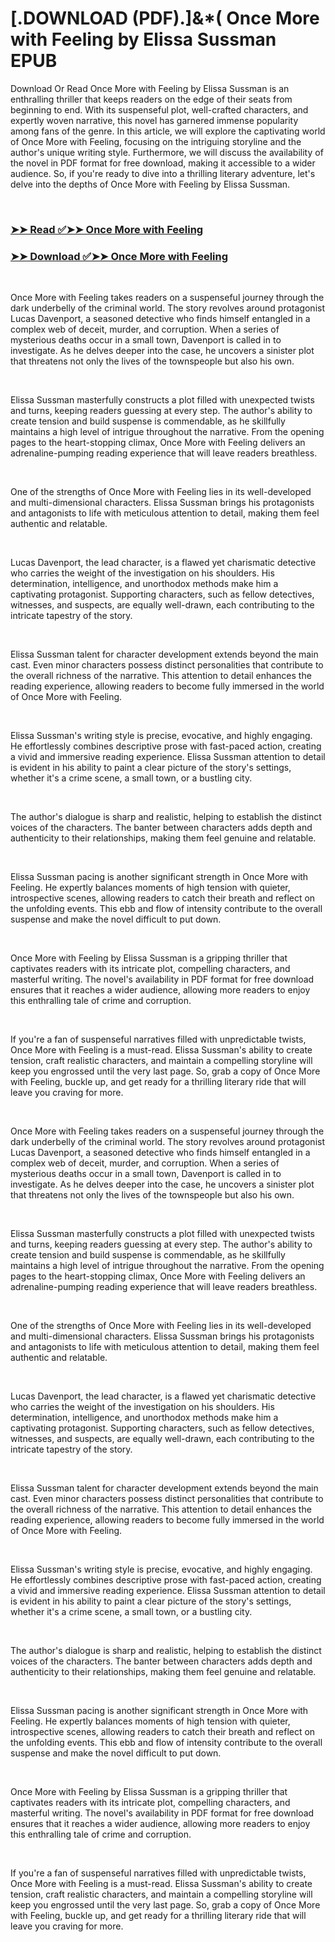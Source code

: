 # [.DOWNLOAD (PDF).]&*( Once More with Feeling by Elissa Sussman EPUB

<p>Download Or Read Once More with Feeling by Elissa Sussman is an enthralling thriller that keeps readers on the edge of their seats from beginning to end. With its suspenseful plot, well-crafted characters, and expertly woven narrative, this novel has garnered immense popularity among fans of the genre. In this article, we will explore the captivating world of Once More with Feeling, focusing on the intriguing storyline and the author's unique writing style. Furthermore, we will discuss the availability of the novel in PDF format for free download, making it accessible to a wider audience. So, if you're ready to dive into a thrilling literary adventure, let's delve into the depths of Once More with Feeling by Elissa Sussman.</p>
<p>&nbsp;</p>

### [➤➤ Read ✅➤➤ Once More with Feeling](https://thehelpfulbooks.blogspot.com/id/61420112)

### [➤➤ Download ✅➤➤ Once More with Feeling](https://thehelpfulbooks.blogspot.com/id/61420112)

<p>&nbsp;</p>
<p>Once More with Feeling takes readers on a suspenseful journey through the dark underbelly of the criminal world. The story revolves around protagonist Lucas Davenport, a seasoned detective who finds himself entangled in a complex web of deceit, murder, and corruption. When a series of mysterious deaths occur in a small town, Davenport is called in to investigate. As he delves deeper into the case, he uncovers a sinister plot that threatens not only the lives of the townspeople but also his own.</p>
<p>&nbsp;</p>
<p>Elissa Sussman masterfully constructs a plot filled with unexpected twists and turns, keeping readers guessing at every step. The author's ability to create tension and build suspense is commendable, as he skillfully maintains a high level of intrigue throughout the narrative. From the opening pages to the heart-stopping climax, Once More with Feeling delivers an adrenaline-pumping reading experience that will leave readers breathless.</p>
<p>&nbsp;</p>
<p>One of the strengths of Once More with Feeling lies in its well-developed and multi-dimensional characters. Elissa Sussman brings his protagonists and antagonists to life with meticulous attention to detail, making them feel authentic and relatable.</p>
<p>&nbsp;</p>
<p>Lucas Davenport, the lead character, is a flawed yet charismatic detective who carries the weight of the investigation on his shoulders. His determination, intelligence, and unorthodox methods make him a captivating protagonist. Supporting characters, such as fellow detectives, witnesses, and suspects, are equally well-drawn, each contributing to the intricate tapestry of the story.</p>
<p>&nbsp;</p>
<p>Elissa Sussman talent for character development extends beyond the main cast. Even minor characters possess distinct personalities that contribute to the overall richness of the narrative. This attention to detail enhances the reading experience, allowing readers to become fully immersed in the world of Once More with Feeling.</p>
<p>&nbsp;</p>
<p>Elissa Sussman's writing style is precise, evocative, and highly engaging. He effortlessly combines descriptive prose with fast-paced action, creating a vivid and immersive reading experience. Elissa Sussman attention to detail is evident in his ability to paint a clear picture of the story's settings, whether it's a crime scene, a small town, or a bustling city.</p>
<p>&nbsp;</p>
<p>The author's dialogue is sharp and realistic, helping to establish the distinct voices of the characters. The banter between characters adds depth and authenticity to their relationships, making them feel genuine and relatable.</p>
<p>&nbsp;</p>
<p>Elissa Sussman pacing is another significant strength in Once More with Feeling. He expertly balances moments of high tension with quieter, introspective scenes, allowing readers to catch their breath and reflect on the unfolding events. This ebb and flow of intensity contribute to the overall suspense and make the novel difficult to put down.</p>
<p>&nbsp;</p>
<p>Once More with Feeling by Elissa Sussman is a gripping thriller that captivates readers with its intricate plot, compelling characters, and masterful writing. The novel's availability in PDF format for free download ensures that it reaches a wider audience, allowing more readers to enjoy this enthralling tale of crime and corruption.</p>
<p>&nbsp;</p>
<p>If you're a fan of suspenseful narratives filled with unpredictable twists, Once More with Feeling is a must-read. Elissa Sussman's ability to create tension, craft realistic characters, and maintain a compelling storyline will keep you engrossed until the very last page. So, grab a copy of Once More with Feeling, buckle up, and get ready for a thrilling literary ride that will leave you craving for more.</p>
<p>&nbsp;</p>
<p>Once More with Feeling takes readers on a suspenseful journey through the dark underbelly of the criminal world. The story revolves around protagonist Lucas Davenport, a seasoned detective who finds himself entangled in a complex web of deceit, murder, and corruption. When a series of mysterious deaths occur in a small town, Davenport is called in to investigate. As he delves deeper into the case, he uncovers a sinister plot that threatens not only the lives of the townspeople but also his own.</p>
<p>&nbsp;</p>
<p>Elissa Sussman masterfully constructs a plot filled with unexpected twists and turns, keeping readers guessing at every step. The author's ability to create tension and build suspense is commendable, as he skillfully maintains a high level of intrigue throughout the narrative. From the opening pages to the heart-stopping climax, Once More with Feeling delivers an adrenaline-pumping reading experience that will leave readers breathless.</p>
<p>&nbsp;</p>
<p>One of the strengths of Once More with Feeling lies in its well-developed and multi-dimensional characters. Elissa Sussman brings his protagonists and antagonists to life with meticulous attention to detail, making them feel authentic and relatable.</p>
<p>&nbsp;</p>
<p>Lucas Davenport, the lead character, is a flawed yet charismatic detective who carries the weight of the investigation on his shoulders. His determination, intelligence, and unorthodox methods make him a captivating protagonist. Supporting characters, such as fellow detectives, witnesses, and suspects, are equally well-drawn, each contributing to the intricate tapestry of the story.</p>
<p>&nbsp;</p>
<p>Elissa Sussman talent for character development extends beyond the main cast. Even minor characters possess distinct personalities that contribute to the overall richness of the narrative. This attention to detail enhances the reading experience, allowing readers to become fully immersed in the world of Once More with Feeling.</p>
<p>&nbsp;</p>
<p>Elissa Sussman's writing style is precise, evocative, and highly engaging. He effortlessly combines descriptive prose with fast-paced action, creating a vivid and immersive reading experience. Elissa Sussman attention to detail is evident in his ability to paint a clear picture of the story's settings, whether it's a crime scene, a small town, or a bustling city.</p>
<p>&nbsp;</p>
<p>The author's dialogue is sharp and realistic, helping to establish the distinct voices of the characters. The banter between characters adds depth and authenticity to their relationships, making them feel genuine and relatable.</p>
<p>&nbsp;</p>
<p>Elissa Sussman pacing is another significant strength in Once More with Feeling. He expertly balances moments of high tension with quieter, introspective scenes, allowing readers to catch their breath and reflect on the unfolding events. This ebb and flow of intensity contribute to the overall suspense and make the novel difficult to put down.</p>
<p>&nbsp;</p>
<p>Once More with Feeling by Elissa Sussman is a gripping thriller that captivates readers with its intricate plot, compelling characters, and masterful writing. The novel's availability in PDF format for free download ensures that it reaches a wider audience, allowing more readers to enjoy this enthralling tale of crime and corruption.</p>
<p>&nbsp;</p>
<p>If you're a fan of suspenseful narratives filled with unpredictable twists, Once More with Feeling is a must-read. Elissa Sussman's ability to create tension, craft realistic characters, and maintain a compelling storyline will keep you engrossed until the very last page. So, grab a copy of Once More with Feeling, buckle up, and get ready for a thrilling literary ride that will leave you craving for more.</p>
<p>&nbsp;</p>
